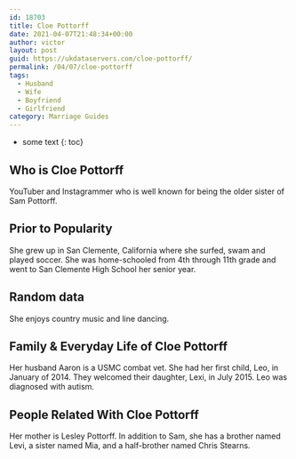 ```yaml
---
id: 18703
title: Cloe Pottorff
date: 2021-04-07T21:48:34+00:00
author: victor
layout: post
guid: https://ukdataservers.com/cloe-pottorff/
permalink: /04/07/cloe-pottorff
tags:
  - Husband
  - Wife
  - Boyfriend
  - Girlfriend
category: Marriage Guides
---
```


* some text
{: toc}


## Who is Cloe Pottorff



YouTuber and Instagrammer who is well known for being the older sister of Sam Pottorff.

                
                
                
## Prior to Popularity



She grew up in San Clemente, California where she surfed, swam and played soccer. She was home-schooled from 4th through 11th grade and went to San Clemente High School her senior year.

                
                
                
## Random data



She enjoys country music and line dancing.

                
                
                
## Family & Everyday Life of Cloe Pottorff



Her husband Aaron is a USMC combat vet. She had her first child, Leo, in January of 2014. They welcomed their daughter, Lexi, in July 2015. Leo was diagnosed with autism.

                
                
                
## People Related With Cloe Pottorff



Her mother is Lesley Pottorff. In addition to Sam, she has a brother named Levi, a sister named Mia, and a half-brother named Chris Stearns.

                
              
            
          
          
          